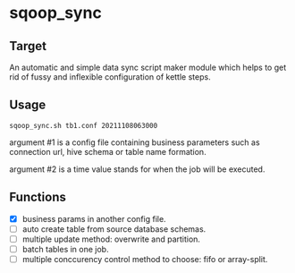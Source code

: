 # sqoop_sync

## Target

An automatic and simple data sync script maker module which helps to get rid of fussy and inflexible configuration of kettle steps.

## Usage

`sqoop_sync.sh tb1.conf 20211108063000`

argument #1 is a config file containing business parameters such as connection url, hive schema or table name formation.

argument #2 is a time value stands for when the job will be executed.

## Functions

- [x] business params in another config file.
- [ ] auto create table from source database schemas.
- [ ] multiple update method: overwrite and partition.
- [ ] batch tables in one job.
- [ ] multiple conccurency control method to choose: fifo or array-split.
